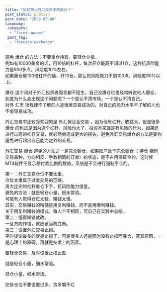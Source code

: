 ```yaml
---
title: "如何防止外汇交易中的爆仓？"
post_status: publish
post_date: "2022-03-08"
taxonomy:
 category: 
  - "forex-answer"
 post_tag: 
  - "foreign-exchange"
---
```


避免 爆仓 的方法：不要重仓持有，要轻仓少量。  
例如有10000美金的话，用10倍的杠杆，每次开仓最高不超过1仓，这样抗风险能力是900多点，风险度10%左右。  
如果重仓用100倍杠杆的话，开10仓，那么抗风险能力不到100点，风险度90%以上。  

爆仓 这个词对于外汇投资者而言都不陌生，自己没爆仓过也经常听说他人爆仓，到底为什么会出现这个问题呢？一个是认不清市场，一个是认不清自己。  
对外 汇市 场规律不了解的人是很难交易成功的，对自己的能力水平不了解的人也不会轻易成功。  

外汇交易中比较受欢迎的是 外汇保证金交易 ，因为他有杠杆，收益大，但是很多 爆仓 的也正是因为这个杠杆，风险也大了，投资本来就是有风险的行为，如果还进行过高的杠杆交易，就必然会造成更大的损失，避免外汇交易爆仓的方法是要你避免进行超出自己能力之外的交易。  

外汇交易 爆仓 避免的方法之一是完全锁仓，如果账户处于完全锁仓（ 持仓 相同交易品种，方向相反、手数相同的订单）的状态，是不占用保证金的，这时候MT4软件不显示预付款比例的数值，系统是不会进行强制平仓的。  

第一：外汇交易仓位不要太重。  
仓位太重属于过度交易的范畴。  
用大比例的杠杆重仓下手，抗风险能力很差。  
避免的方法：就是轻仓小量，细水常流。  
可能有人觉得仓位太轻，赚钱太慢。  
其实，交易赚钱的精髓是用复利赚钱，而不是用爆利赚钱。  
关于用复利赚钱的模式，每人个不相同，可自己在实践中总结。  
第二：懂得知错就改。  
一旦方向作错，就应该当机立断。  
第三：设置外汇交易止损。  
平时谈论最多的就是止损了，可是很多人还是因为没有止损而暴仓，究其原因，一是心理上的障碍，再就是技术上的因素。  

要轻仓交易，及时设置止损止盈

就是轻仓小量，细水常流。  

轻仓小量，细水常流。  

交易仓位不要设置过多，贪多嚼不烂
